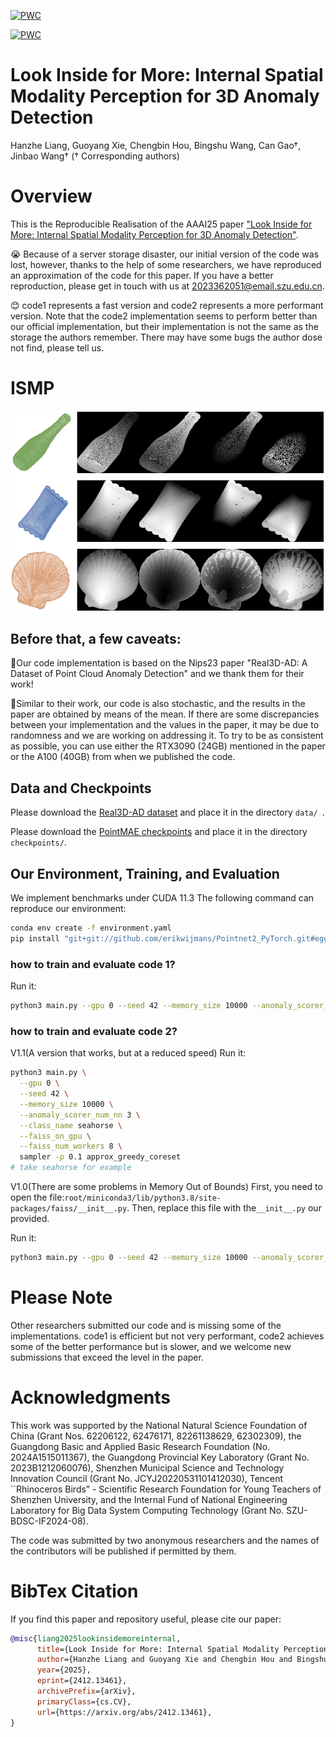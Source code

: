 [![PWC](https://img.shields.io/endpoint.svg?url=https://paperswithcode.com/badge/look-inside-for-more-internal-spatial/3d-anomaly-detection-on-real-3d-ad)](https://paperswithcode.com/sota/3d-anomaly-detection-on-real-3d-ad?p=look-inside-for-more-internal-spatial)

[![PWC](https://img.shields.io/endpoint.svg?url=https://paperswithcode.com/badge/look-inside-for-more-internal-spatial/3d-anomaly-detection-on-anomaly-shapenet)](https://paperswithcode.com/sota/3d-anomaly-detection-on-anomaly-shapenet?p=look-inside-for-more-internal-spatial)

# Look Inside for More: Internal Spatial Modality Perception for 3D Anomaly Detection 
Hanzhe Liang, Guoyang Xie, Chengbin Hou, Bingshu Wang, Can Gao†, Jinbao Wang†
(† Corresponding authors)

# Overview
This is the Reproducible Realisation of the AAAI25 paper ["Look Inside for More: Internal Spatial Modality Perception for 3D Anomaly Detection"](https://arxiv.org/abs/2412.13461). 

😭 Because of a server storage disaster, our initial version of the code was lost, however, thanks to the help of some researchers, we have reproduced an approximation of the code for this paper. If you have a better reproduction, please get in touch with us at 2023362051@email.szu.edu.cn.

😊 code1 represents a fast version and code2 represents a more performant version. Note that the code2 implementation seems to perform better than our official implementation, but their implementation is not the same as the storage the authors remember. There may have some bugs the author dose not find, please tell us.

# ISMP
![ISMP](./pipeline.png)

## Before that, a few caveats:

🚀Our code implementation is based on the Nips23 paper "Real3D-AD: A Dataset of Point Cloud Anomaly Detection" and we thank them for their work!

🚀Similar to their work, our code is also stochastic, and the results in the paper are obtained by means of the mean. If there are some discrepancies between your implementation and the values in the paper, it may be due to randomness and we are working on addressing it. To try to be as consistent as possible, you can use either the RTX3090 (24GB) mentioned in the paper or the A100 (40GB) from when we published the code.

## Data and Checkpoints

Please download the [Real3D-AD dataset](https://github.com/M-3LAB/Real3D-AD?tab=readme-ov-file) and place it in the directory ```data/ ```.

Please download the [PointMAE checkpoints](https://github.com/Pang-Yatian/Point-MAE/releases/download/main/pretrain.pth) and place it in the directory ```checkpoints/```.

## Our Environment, Training, and Evaluation
We implement benchmarks under CUDA 11.3 The following command can reproduce our environment:
```bash
conda env create -f environment.yaml
pip install "git+git://github.com/erikwijmans/Pointnet2_PyTorch.git#egg=pointnet2_ops&subdirectory=pointnet2_ops_lib"
```
### how to train and evaluate code 1?

Run it:

```bash
python3 main.py --gpu 0 --seed 42 --memory_size 10000 --anomaly_scorer_num_nn 3 --faiss_on_gpu --faiss_num_workers 8 sampler -p 0.1 approx_greedy_corest #eval on Real3D-AD
```

### how to train and evaluate code 2?
V1.1(A version that works, but at a reduced speed)
Run it:

```bash
python3 main.py \
  --gpu 0 \
  --seed 42 \
  --memory_size 10000 \
  --anomaly_scorer_num_nn 3 \
  --class_name seahorse \
  --faiss_on_gpu \
  --faiss_num_workers 8 \
  sampler -p 0.1 approx_greedy_coreset
# take seahorse for example 
```

V1.0(There are some problems in Memory Out of Bounds)
First, you need to open the file:```root/miniconda3/lib/python3.8/site-packages/faiss/__init__.py```. Then, replace this file with the```__init__.py``` our provided.

Run it:

```bash
python3 main.py --gpu 0 --seed 42 --memory_size 10000 --anomaly_scorer_num_nn 3 --faiss_on_gpu --faiss_num_workers 8 sampler -p 0.1 approx_greedy_coreset #eval on Real3D-AD
```

# Please Note
Other researchers submitted our code and is missing some of the implementations. code1 is efficient but not very performant, code2 achieves some of the better performance but is slower, and we welcome new submissions that exceed the level in the paper.

# Acknowledgments
This work was supported by the National Natural Science Foundation of China (Grant Nos. 62206122, 62476171, 82261138629, 62302309), the Guangdong Basic and Applied Basic Research Foundation (No. 2024A1515011367), the Guangdong Provincial Key Laboratory (Grant No. 2023B1212060076), Shenzhen Municipal Science and Technology Innovation Council (Grant No. JCYJ20220531101412030), Tencent ``Rhinoceros Birds” - Scientific Research Foundation for Young Teachers of Shenzhen University, and the Internal Fund of National Engineering Laboratory for Big Data System Computing Technology (Grant No. SZU-BDSC-IF2024-08).

The code was submitted by two anonymous researchers and the names of the contributors will be published if permitted by them.

# BibTex Citation
If you find this paper and repository useful, please cite our paper:
```bibtex
@misc{liang2025lookinsidemoreinternal,
      title={Look Inside for More: Internal Spatial Modality Perception for 3D Anomaly Detection}, 
      author={Hanzhe Liang and Guoyang Xie and Chengbin Hou and Bingshu Wang and Can Gao and Jinbao Wang},
      year={2025},
      eprint={2412.13461},
      archivePrefix={arXiv},
      primaryClass={cs.CV},
      url={https://arxiv.org/abs/2412.13461}, 
}
```

